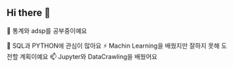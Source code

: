 ## Hi there 👋

<!--
✨**shinyerang/shinyerang**✨
깃허브 테스트중이예요!
열심히 공부해볼게요!

-->🔭 통계와 adsp를 공부중이예요
   🌱 SQL과 PYTHON에 관심이 많아요
   ⚡ Machin Learning을 배웠지만 잘하지 못해 도전할 계획이예요
   📫 Jupyter와 DataCrawling을 배웠어요
